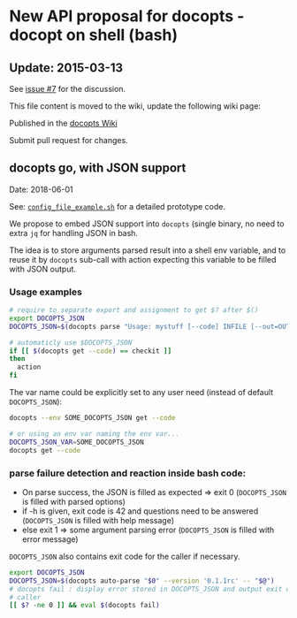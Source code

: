 # New API proposal for docopts - docopt on shell (bash)

## Update: 2015-03-13

See [issue #7](https://github.com/docopt/docopts/issues/7) for the discussion.

This file content is moved to the wiki, update the following wiki page:

Published in the [docopts Wiki](https://github.com/docopt/docopts/wiki)

Submit pull request for changes.

## docopts go, with JSON support
Date: 2018-06-01

See: [`config_file_example.sh`](examples/config_file_example.sh) for a detailed prototype code.

We propose to embed JSON support into `docopts` (single binary, no need to extra `jq` for handling
JSON in bash.

The idea is to store arguments parsed result into a shell env variable, and to reuse it by
`docopts` sub-call with action expecting this variable to be filled with JSON output.

### Usage examples

```bash
# require to separate export and assignment to get $? after $()
export DOCOPTS_JSON
DOCOPTS_JSON=$(docopts parse "Usage: mystuff [--code] INFILE [--out=OUTFILE]" -- "$@")

# automaticly use $DOCOPTS_JSON
if [[ $(docopts get --code) == checkit ]]
then
  action
fi
```

The var name could be explicitly set to any user need (instead of default `DOCOPTS_JSON`):

```bash
docopts --env SOME_DOCOPTS_JSON get --code

# or using an env var naming the env var...
DOCOPTS_JSON_VAR=SOME_DOCOPTS_JSON
docopts get --code
```

### parse failure detection and reaction inside bash code:

* On parse success, the JSON is filled as expected => exit 0 (`DOCOPTS_JSON` is filled with parsed options)
* if -h is given, exit code is 42 and questions need to be answered (`DOCOPTS_JSON` is filled with help message)
* else exit 1 => some argument parsing error (`DOCOPTS_JSON` is filled with error message)

`DOCOPTS_JSON` also contains exit code for the caller if necessary.

```bash
export DOCOPTS_JSON
DOCOPTS_JSON=$(docopts auto-parse "$0" --version '0.1.1rc' -- "$@")
# docopts fail : display error stored in DOCOPTS_JSON and output exit code for
# caller
[[ $? -ne 0 ]] && eval $(docopts fail)
```
